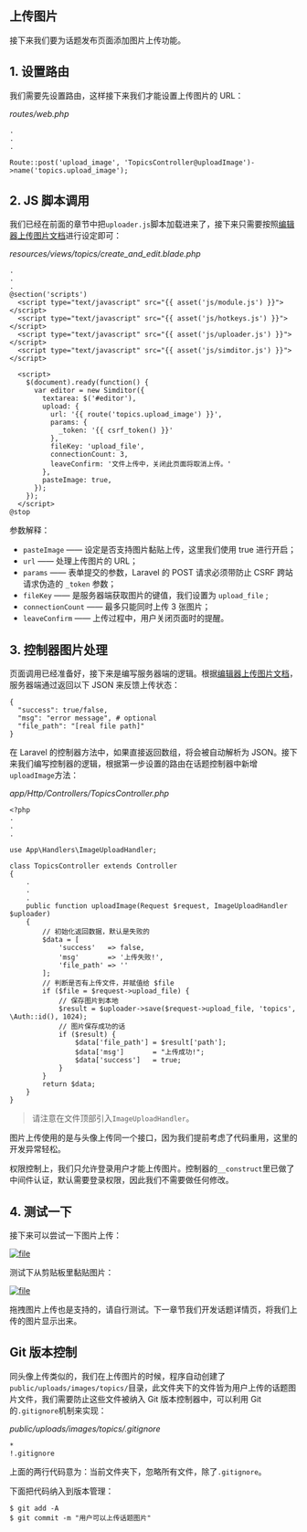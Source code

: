 ## 上传图片

接下来我们要为话题发布页面添加图片上传功能。

## 1. 设置路由

我们需要先设置路由，这样接下来我们才能设置上传图片的 URL：

_routes/web.php_

```
.
.
.

Route::post('upload_image', 'TopicsController@uploadImage')->name('topics.upload_image');
```

## 2. JS 脚本调用

我们已经在前面的章节中把`uploader.js`脚本加载进来了，接下来只需要按照[编辑器上传图片文档](http://simditor.tower.im/docs/doc-config.html#anchor-upload)进行设定即可：

_resources/views/topics/create\_and\_edit.blade.php_

```
.
.
.
@section('scripts')
  <script type="text/javascript" src="{{ asset('js/module.js') }}"></script>
  <script type="text/javascript" src="{{ asset('js/hotkeys.js') }}"></script>
  <script type="text/javascript" src="{{ asset('js/uploader.js') }}"></script>
  <script type="text/javascript" src="{{ asset('js/simditor.js') }}"></script>

  <script>
    $(document).ready(function() {
      var editor = new Simditor({
        textarea: $('#editor'),
        upload: {
          url: '{{ route('topics.upload_image') }}',
          params: {
            _token: '{{ csrf_token() }}'
          },
          fileKey: 'upload_file',
          connectionCount: 3,
          leaveConfirm: '文件上传中，关闭此页面将取消上传。'
        },
        pasteImage: true,
      });
    });
  </script>
@stop

```

参数解释：

* `pasteImage`
  —— 设定是否支持图片黏贴上传，这里我们使用 true 进行开启；
* `url`
  —— 处理上传图片的 URL；
* `params`
  —— 表单提交的参数，Laravel 的 POST 请求必须带防止 CSRF 跨站请求伪造的
  `_token`
  参数；
* `fileKey`
  —— 是服务器端获取图片的键值，我们设置为
  `upload_file`
  ;
* `connectionCount`
  —— 最多只能同时上传 3 张图片；
* `leaveConfirm`
  —— 上传过程中，用户关闭页面时的提醒。

## 3. 控制器图片处理

页面调用已经准备好，接下来是编写服务器端的逻辑。根据[编辑器上传图片文档](http://simditor.tower.im/docs/doc-config.html#anchor-upload)，服务器端通过返回以下 JSON 来反馈上传状态：

```
{
  "success": true/false,
  "msg": "error message", # optional
  "file_path": "[real file path]"
}
```

在 Laravel 的控制器方法中，如果直接返回数组，将会被自动解析为 JSON。接下来我们编写控制器的逻辑，根据第一步设置的路由在话题控制器中新增`uploadImage`方法：

_app/Http/Controllers/TopicsController.php_

```
<?php
.
.
.

use App\Handlers\ImageUploadHandler;

class TopicsController extends Controller
{
    .
    .
    .
    public function uploadImage(Request $request, ImageUploadHandler $uploader)
    {
        // 初始化返回数据，默认是失败的
        $data = [
            'success'   => false,
            'msg'       => '上传失败!',
            'file_path' => ''
        ];
        // 判断是否有上传文件，并赋值给 $file
        if ($file = $request->upload_file) {
            // 保存图片到本地
            $result = $uploader->save($request->upload_file, 'topics', \Auth::id(), 1024);
            // 图片保存成功的话
            if ($result) {
                $data['file_path'] = $result['path'];
                $data['msg']       = "上传成功!";
                $data['success']   = true;
            }
        }
        return $data;
    }
}
```

> 请注意在文件顶部引入`ImageUploadHandler`。

图片上传使用的是与头像上传同一个接口，因为我们提前考虑了代码重用，这里的开发异常轻松。

权限控制上，我们只允许登录用户才能上传图片。控制器的`__construct`里已做了中间件认证，默认需要登录权限，因此我们不需要做任何修改。

## 4. 测试一下

接下来可以尝试一下图片上传：

[![](https://iocaffcdn.phphub.org/uploads/images/201812/24/1/oxJoj51u4x.gif!large "file")](https://iocaffcdn.phphub.org/uploads/images/201812/24/1/oxJoj51u4x.gif!large)

测试下从剪贴板里黏贴图片：

[![](https://iocaffcdn.phphub.org/uploads/images/201812/24/1/6XLt7s9UGf.gif!large "file")](https://iocaffcdn.phphub.org/uploads/images/201812/24/1/6XLt7s9UGf.gif!large)

拖拽图片上传也是支持的，请自行测试。下一章节我们开发话题详情页，将我们上传的图片显示出来。

## Git 版本控制

同头像上传类似的，我们在上传图片的时候，程序自动创建了`public/uploads/images/topics/`目录，此文件夹下的文件皆为用户上传的话题图片文件，我们需要防止这些文件被纳入 Git 版本控制器中，可以利用 Git 的`.gitignore`机制来实现：

_public/uploads/images/topics/.gitignore_

```
*
!.gitignore
```

上面的两行代码意为：当前文件夹下，忽略所有文件，除了`.gitignore`。

下面把代码纳入到版本管理：

```
$ git add -A
$ git commit -m "用户可以上传话题图片"
```



